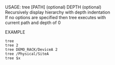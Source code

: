 USAGE:  tree [PATH] (optional) DEPTH (optional)   
Recursively display hierarchy with depth indentation    
If no options are specified then tree executes with    
current path and depth of 0      


EXAMPLE   

    tree   
    tree 2  
    tree DEMO_RACK/DeviceA 2
    tree /Physical/SiteA
    tree $x